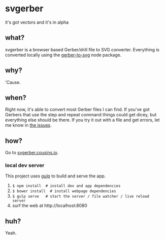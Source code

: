 # svgerber
it's got vectors and it's in alpha

## what?
svgerber is a browser based Gerber/drill file to SVG converter. Everything is converted locally using the [gerber-to-svg](https://github.com/mcous/gerber-to-svg) node package.

## why?
'Cause.

## when?
Right now, it's able to convert most Gerber files I can find. If you've got Gerbers that use the step and repeat command things could get dicey, but everything else should be there. If you try it out with a file and get errors, let me know in [the issues](https://github.com/mcous/svgerber/issues).

## how?
Go to [svgerber.cousins.io](http://svgerber.cousins.io).

### local dev server
This project uses [gulp](http://gulpjs.com) to build and serve the app.

1. `$ npm install  # install dev and app dependencies`
2. `$ bower install  # install webpage dependencies`
2. `$ gulp serve   # start the server / file watcher / live reload server`
3. surf the web at http://localhost:8080

## huh?
Yeah.
